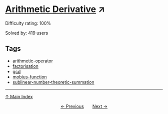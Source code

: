 # [Arithmetic Derivative](https://projecteuler.net/problem=484) ↗️

Difficulty rating: 100%

Solved by: 419 users
## Tags

- [arithmetic-operator](../tags/arithmetic-operator.md)
- [factorisation](../tags/factorisation.md)
- [gcd](../tags/gcd.md)
- [mobius-function](../tags/mobius-function.md)
- [sublinear-number-theoretic-summation](../tags/sublinear-number-theoretic-summation.md)



---

[↑ Main Index](../README.md)


<div align=center><a href='483.md'>← Previous</a> &nbsp;&nbsp; &nbsp;&nbsp;  <a href='485.md'>Next →</a></div>
